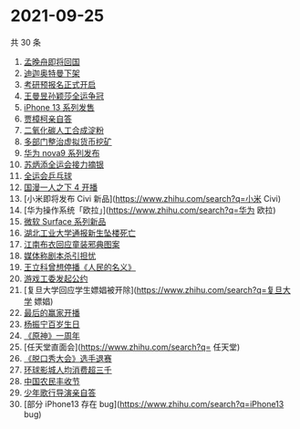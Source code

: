 # 2021-09-25

共 30 条

<!-- BEGIN -->
<!-- 最后更新时间 Sat Sep 25 2021 20:19:20 GMT+0800 (China Standard Time) -->

1. [孟晚舟即将回国](https://www.zhihu.com/search?q=孟晚舟)
1. [迪迦奥特曼下架](https://www.zhihu.com/search?q=迪迦奥特曼)
1. [考研预报名正式开启](https://www.zhihu.com/search?q=考研预报名)
1. [王曼昱孙颖莎全运争冠](https://www.zhihu.com/search?q=孙颖莎)
1. [iPhone 13 系列发售](https://www.zhihu.com/search?q=iPhone13)
1. [贾樟柯亲自答](https://www.zhihu.com/search?q=一直游到海水变蓝)
1. [二氧化碳人工合成淀粉](https://www.zhihu.com/search?q=淀粉)
1. [多部门整治虚拟货币挖矿](https://www.zhihu.com/search?q=虚拟货币)
1. [华为 nova9 系列发布](https://www.zhihu.com/search?q=华为nova9)
1. [苏炳添全运会接力摘银](https://www.zhihu.com/search?q=苏炳添)
1. [全运会乒乓球](https://www.zhihu.com/search?q=全运会乒乓球)
1. [国漫一人之下 4 开播](https://www.zhihu.com/search?q=一人之下4)
1. [小米即将发布 Civi 新品](https://www.zhihu.com/search?q=小米 Civi)
1. [华为操作系统「欧拉」](https://www.zhihu.com/search?q=华为 欧拉)
1. [微软 Surface 系列新品](https://www.zhihu.com/search?q=Surface)
1. [湖北工业大学通报新生坠楼死亡](https://www.zhihu.com/search?q=湖北工业大学)
1. [江南布衣回应童装邪典图案](https://www.zhihu.com/search?q=江南布衣)
1. [媒体称剧本杀引担忧](https://www.zhihu.com/search?q=剧本杀)
1. [王立科曾想停播《人民的名义》](https://www.zhihu.com/search?q=王立科)
1. [游戏工委发起公约](https://www.zhihu.com/search?q=游戏工委)
1. [复旦大学回应学生嫖娼被开除](https://www.zhihu.com/search?q=复旦大学 嫖娼)
1. [最后的赢家开播](https://www.zhihu.com/search?q=最后的赢家)
1. [杨振宁百岁生日](https://www.zhihu.com/search?q=杨振宁)
1. [《原神》一周年](https://www.zhihu.com/search?q=原神)
1. [任天堂直面会](https://www.zhihu.com/search?q= 任天堂)
1. [《脱口秀大会》选手退赛](https://www.zhihu.com/search?q=脱口秀大会)
1. [环球影城人均消费超三千](https://www.zhihu.com/search?q=环球影城)
1. [中国农民丰收节](https://www.zhihu.com/search?q=中国农民丰收节)
1. [少年歌行导演亲自答](https://www.zhihu.com/search?q=少年歌行)
1. [部分 iPhone13 存在 bug](https://www.zhihu.com/search?q=iPhone13 bug)

<!-- END -->
